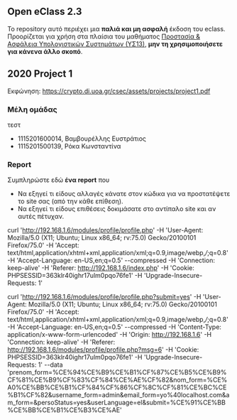 ## Open eClass 2.3

Το repository αυτό περιέχει μια __παλιά και μη ασφαλή__ έκδοση του eclass.
Προορίζεται για χρήση στα πλαίσια του μαθήματος
[Προστασία & Ασφάλεια Υπολογιστικών Συστημάτων (ΥΣ13)](https://crypto.di.uoa.gr/csec/), __μην τη
χρησιμοποιήσετε για κάνενα άλλο σκοπό__.


## 2020 Project 1

Εκφώνηση: https://crypto.di.uoa.gr/csec/assets/projects/project1.pdf


### Μέλη ομάδας

τεστ

- 1115201600014, Βαμβουρέλλης Ευστράτιος
- 1115201500139, Ρόκα Κωνσταντίνα

### Report

Συμπληρώστε εδώ __ένα report__ που
- Να εξηγεί τι είδους αλλαγές κάνατε στον κώδικα για να προστατέψετε το site σας (από την κάθε επίθεση).
- Να εξηγεί τι είδους επιθέσεις δοκιμάσατε στο αντίπαλο site και αν αυτές πέτυχαν.



curl 'http://192.168.1.6/modules/profile/profile.php' -H 'User-Agent: Mozilla/5.0 (X11; Ubuntu; Linux x86_64; rv:75.0) Gecko/20100101 Firefox/75.0' -H 'Accept: text/html,application/xhtml+xml,application/xml;q=0.9,image/webp,*/*;q=0.8' -H 'Accept-Language: en-US,en;q=0.5' --compressed -H 'Connection: keep-alive' -H 'Referer: http://192.168.1.6/index.php' -H 'Cookie: PHPSESSID=363klr40ighr17ulm0pqo76fe1' -H 'Upgrade-Insecure-Requests: 1'

curl 'http://192.168.1.6/modules/profile/profile.php?submit=yes' -H 'User-Agent: Mozilla/5.0 (X11; Ubuntu; Linux x86_64; rv:75.0) Gecko/20100101 Firefox/75.0' -H 'Accept: text/html,application/xhtml+xml,application/xml;q=0.9,image/webp,*/*;q=0.8' -H 'Accept-Language: en-US,en;q=0.5' --compressed -H 'Content-Type: application/x-www-form-urlencoded' -H 'Origin: http://192.168.1.6' -H 'Connection: keep-alive' -H 'Referer: http://192.168.1.6/modules/profile/profile.php?msg=6' -H 'Cookie: PHPSESSID=363klr40ighr17ulm0pqo76fe1' -H 'Upgrade-Insecure-Requests: 1' --data 'prenom_form=%CE%94%CE%B9%CE%B1%CF%87%CE%B5%CE%B9%CF%81%CE%B9%CF%83%CF%84%CE%AE%CF%82&nom_form=%CE%A0%CE%BB%CE%B1%CF%84%CF%86%CF%8C%CF%81%CE%BC%CE%B1%CF%82&username_form=admin&email_form=yo%40localhost.com&am_form=&persoStatus=yes&userLanguage=el&submit=%CE%91%CE%BB%CE%BB%CE%B1%CE%B3%CE%AE'
